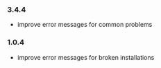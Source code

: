 ### 3.4.4

* improve error messages for common problems

### 1.0.4

* improve error messages for broken installations